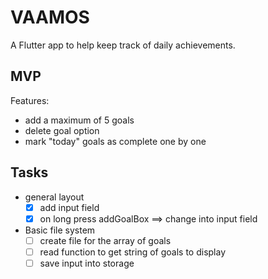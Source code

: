 # VAAMOS

A Flutter app to help keep track of daily achievements.

## MVP

Features:

- add a maximum of 5 goals
- delete goal option
- mark "today" goals as complete one by one

## Tasks

- general layout
  - [x] add input field
  - [x] on long press addGoalBox ==> change into input field

- Basic file system
  - [ ] create file for the array of goals
  - [ ] read function to get string of goals to display
  - [ ] save input into storage
